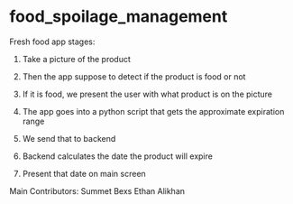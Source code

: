 # food_spoilage_management
Fresh food app stages:

1) Take a picture of the product

2) Then the app suppose to detect if the product is food or not 

3) If it is food, we present the user with what product is on the picture

4) The app goes into a python script that gets the approximate expiration range

5) We send that to backend

6) Backend calculates the date the product will expire 

7) Present that date on main screen

Main Contributors:
Summet 
Bexs
Ethan
Alikhan